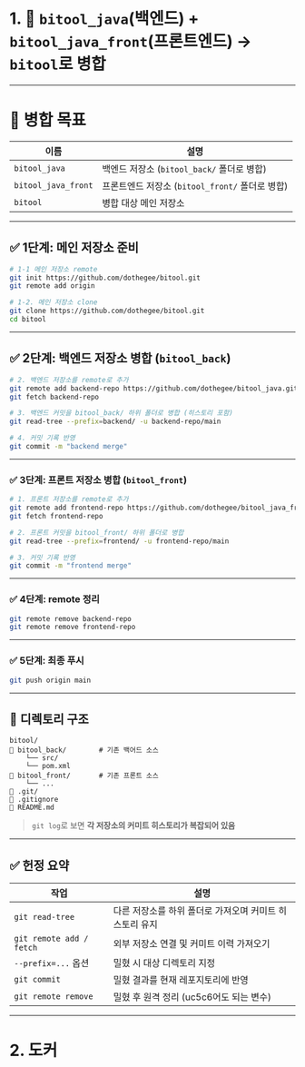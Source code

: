 # 1. 🧩 `bitool_java`(백엔드) + `bitool_java_front`(프론트엔드) → `bitool`로 병합

---

# 🎯 병합 목표

| 이름                  | 설명                                 |
| ------------------- | ---------------------------------- |
| `bitool_java`       | 백엔드 저장소 (`bitool_back/` 폴더로 병합)    |
| `bitool_java_front` | 프론트엔드 저장소 (`bitool_front/` 폴더로 병합) |
| `bitool`            | 병합 대상 메인 저장소             |

---
## ✅ 1단계: 메인 저장소 준비
```bash
# 1-1 메인 저장소 remote
git init https://github.com/dothegee/bitool.git
git remote add origin 

```


```bash
# 1-2. 메인 저장소 clone
git clone https://github.com/dothegee/bitool.git
cd bitool
```

---

## ✅ 2단계: 백엔드 저장소 병합 (`bitool_back`)

```bash
# 2. 백엔드 저장소를 remote로 추가
git remote add backend-repo https://github.com/dothegee/bitool_java.git
git fetch backend-repo

# 3. 백엔드 커밋을 bitool_back/ 하위 폴더로 병합 (히스토리 포함)
git read-tree --prefix=backend/ -u backend-repo/main

# 4. 커밋 기록 반영
git commit -m "backend merge"
```

---

### ✅ 3단계: 프론트 저장소 병합 (`bitool_front`)

```bash
# 1. 프론트 저장소를 remote로 추가
git remote add frontend-repo https://github.com/dothegee/bitool_java_front.git
git fetch frontend-repo

# 2. 프론트 커밋을 bitool_front/ 하위 폴더로 병합
git read-tree --prefix=frontend/ -u frontend-repo/main

# 3. 커밋 기록 반영
git commit -m "frontend merge"
```

---

### ✅ 4단계: remote 정리

```bash
git remote remove backend-repo
git remote remove frontend-repo
```

---

### ✅ 5단계: 최종 푸시

```bash
git push origin main
```

---

## 📁 디렉토리 구조

```
bitool/
🔹 bitool_back/        # 기존 백어드 소스
    └── src/
    └── pom.xml
🔹 bitool_front/       # 기존 프론트 소스
    └── ...
🔹 .git/
🔹 .gitignore
🔹 README.md
```

> `git log`로 보면 **각 저장소의 커미트 히스토리가 복잡되어 있음**

---

## ✅ 헌정 요약

| 작업                       | 설명                              |
| ------------------------ | ------------------------------- |
| `git read-tree`          | 다른 저장소를 하위 폴더로 가져오며 커미트 히스토리 유지 |
| `git remote add / fetch` | 외부 저장소 연결 및 커미트 이력 가져오기         |
| `--prefix=...` 옵션        | 밀혔 시 대상 디렉토리 지정                 |
| `git commit`             | 밀혔 결과를 현재 레포지토리에 반영             |
| `git remote remove`      | 밀혔 후 원격 정리 (uc5c6어도 되는 변수)      |

---

# 2. 도커